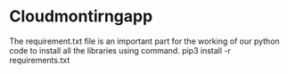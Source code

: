 # Cloudmontirngapp
The requirement.txt file is an important part for the working of our 
python code to install all the libraries using command.
pip3 install -r requirements.txt

